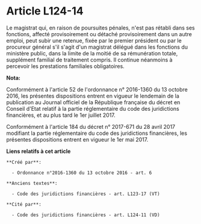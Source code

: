 # Article L124-14

Le magistrat qui, en raison de poursuites pénales, n'est pas rétabli dans ses fonctions, affecté provisoirement ou détaché
provisoirement dans un autre emploi, peut subir une retenue, fixée par le premier président ou par le procureur général s'il
s'agit d'un magistrat délégué dans les fonctions du ministère public, dans la limite de la moitié de sa rémunération totale,
supplément familial de traitement compris. Il continue néanmoins à percevoir les prestations familiales obligatoires.

**Nota:**

Conformément à l'article 52 de l'ordonnance n° 2016-1360 du 13 octobre 2016, les présentes dispositions entrent en vigueur le
lendemain de la publication au Journal officiel de la République française du décret en Conseil d'Etat relatif à la partie
réglementaire du code des juridictions financières, et au plus tard le 1er juillet 2017.

Conformément à l'article 184 du décret n° 2017-671 du 28 avril 2017 modifiant la partie réglementaire du code des
juridictions financières, les présentes dispositions entrent en vigueur le 1er mai 2017.

**Liens relatifs à cet article**

	**Créé par**:

	  - Ordonnance n°2016-1360 du 13 octobre 2016 - art. 6

	**Anciens textes**:

	  - Code des juridictions financières - art. L123-17 (VT)

	**Cité par**:

	  - Code des juridictions financières - art. L124-11 (VD)
